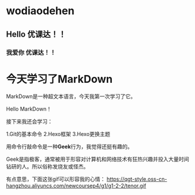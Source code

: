 # wodiaodehen
## Hello 优课达！！
### 我爱你 优课达！！ 
# **今天学习了MarkDown**

MarkDown是一种超文本语言，今天我第一次学习了它。

Hello MarkDown！

接下来我还会学习：

1.Git的基本命令
2.Hexo框架
3.Hexo更换主题

用命令行敲命令是一种**Geek**行为，我觉得还挺有趣的。

Geek是指极客，通常被用于形容对计算机和网络技术有狂热兴趣并投入大量时间钻研的人。所以俗称发烧友或怪杰。

有点意思，下面这张gif可以形容我的心情：
https://qgt-style.oss-cn-hangzhou.aliyuncs.com/newcoursep4/g1/g1-2-2/tenor.gif
